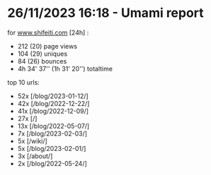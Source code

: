# 26/11/2023 16:18 - Umami report
for www.shifeiti.com [24h] :

 - 212 (20) page views
 - 104 (29) uniques
 - 84 (26) bounces
 - 4h 34' 37'' (1h 31' 20'') totaltime


top 10 urls:
 - 52x [/blog/2023-01-12/]
 - 42x [/blog/2022-12-22/]
 - 41x [/blog/2022-12-09/]
 - 27x [/]
 - 13x [/blog/2022-05-07/]
 - 7x [/blog/2023-02-03/]
 - 5x [/wiki/]
 - 5x [/blog/2023-02-01/]
 - 3x [/about/]
 - 2x [/blog/2022-05-24/]


